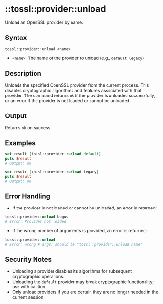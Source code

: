 # ::tossl::provider::unload

Unload an OpenSSL provider by name.

## Syntax

    tossl::provider::unload <name>

- `<name>`: The name of the provider to unload (e.g., `default`, `legacy`)

## Description

Unloads the specified OpenSSL provider from the current process. This disables cryptographic algorithms and features associated with that provider. The command returns `ok` if the provider is unloaded successfully, or an error if the provider is not loaded or cannot be unloaded.

## Output

Returns `ok` on success.

## Examples

```tcl
set result [tossl::provider::unload default]
puts $result
# Output: ok

set result [tossl::provider::unload legacy]
puts $result
# Output: ok
```

## Error Handling

- If the provider is not loaded or cannot be unloaded, an error is returned:

```tcl
tossl::provider::unload bogus
# Error: Provider not loaded
```

- If the wrong number of arguments is provided, an error is returned:

```tcl
tossl::provider::unload
# Error: wrong # args: should be "tossl::provider::unload name"
```

## Security Notes

- Unloading a provider disables its algorithms for subsequent cryptographic operations.
- Unloading the `default` provider may break cryptographic functionality; use with caution.
- Only unload providers if you are certain they are no longer needed in the current session. 